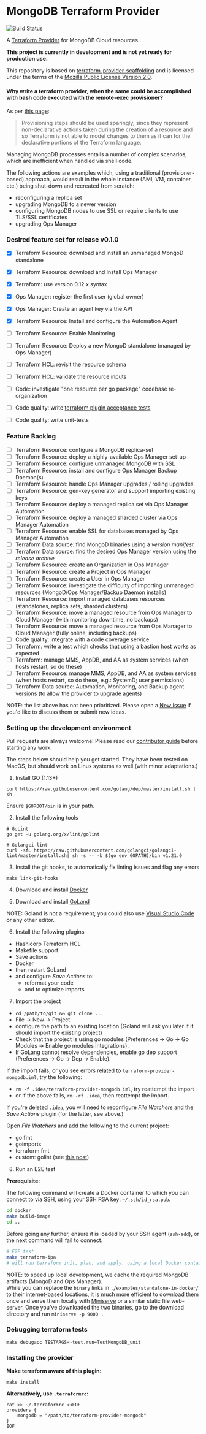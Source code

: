 MongoDB Terraform Provider
===================================

[![Build Status](https://cloud.drone.io/api/badges/mongodb-labs/terraform-provider-mongodb/status.svg)](https://cloud.drone.io/mongodb-labs/terraform-provider-mongodb)

A [Terraform Provider](https://www.terraform.io/docs/providers/index.html) for MongoDB Cloud resources.

**This project is currently in development and is not yet ready for production use.**

This repository is based on [terraform-provider-scaffolding](https://github.com/terraform-providers/terraform-provider-scaffolding) 
and is licensed under the terms of the [Mozilla Public License Version 2.0](https://www.mozilla.org/en-US/MPL/2.0/).


#### Why write a terraform provider, when the same could be accomplished with bash code executed with the remote-exec provisioner?

As per [this page](https://www.terraform.io/docs/configuration/resources.html#provisioner-and-connection-resource-provisioners): 
> Provisioning steps should be used sparingly, since they represent non-declarative actions taken during the creation of a resource and so Terraform is not able to model changes to them as it can for the declarative portions of the Terraform language.

Managing MongoDB processes entails a number of complex scenarios, which are inefficient when handled via shell code.

The following actions are examples which, using a traditional (provisioner-based) approach, would result in the whole instance (AMI, VM, container, etc.) being shut-down and recreated from scratch:
- reconfiguring a replica set
- upgrading MongoDB to a newer version
- configuring MongoDB nodes to use SSL or require clients to use TLS/SSL certificates
- upgrading Ops Manager


### Desired feature set for release v0.1.0

- [x] Terraform Resource: download and install an unmanaged MongoD standalone
- [x] Terraform Resource: download and Install Ops Manager
- [x] Terraform: use version 0.12.x syntax
- [x] Ops Manager: register the first user (global owner)
- [x] Ops Manager: Create an agent key via the API
- [x] Terraform Resource: Install and configure the Automation Agent
- [ ] Terraform Resource: Enable Monitoring
- [ ] Terraform Resource: Deploy a new MongoD standalone (managed by Ops Manager)
- [ ] Terraform HCL: revisit the resource schema
- [ ] Terraform HCL: validate the resource inputs
- [ ] Code: investigate "one resource per go package" codebase re-organization
- [ ] Code quality: write [terraform plugin acceptance tests](https://www.terraform.io/docs/extend/testing/index.html)
- [ ] Code quality: write unit-tests


### Feature Backlog

- [ ] Terraform Resource: configure a MongoDB replica-set
- [ ] Terraform Resource: deploy a highly-available Ops Manager set-up
- [ ] Terraform Resource: configure unmanaged MongoDB with SSL
- [ ] Terraform Resource: install and configure Ops Manager Backup Daemon(s)
- [ ] Terraform Resource: handle Ops Manager upgrades / rolling upgrades
- [ ] Terraform Resource: gen-key generator and support importing existing keys
- [ ] Terraform Resource: deploy a managed replica set via Ops Manager Automation
- [ ] Terraform Resource: deploy a managed sharded cluster via Ops Manager Automation
- [ ] Terraform Resource: enable SSL for databases managed by Ops Manager Automation
- [ ] Terraform Data source: find MongoD binaries using a _version manifest_
- [ ] Terraform Data source: find the desired Ops Manager version using the _release archive_ 
- [ ] Terraform Resource: create an Organization in Ops Manager
- [ ] Terraform Resource: create a Project in Ops Manager
- [ ] Terraform Resource: create a User in Ops Manager
- [ ] Terraform Resource: investigate the difficulty of importing unmanaged resources (MongoD/Ops Manager/Backup Daemon installs)
- [ ] Terraform Resource: import managed databases resources (standalones, replica sets, sharded clusters)
- [ ] Terraform Resource: move a managed resource from Ops Manager to Cloud Manager (with monitoring downtime, no backups)
- [ ] Terraform Resource: move a managed resource from Ops Manager to Cloud Manager (fully online, including backups)
- [ ] Code quality: integrate with a code coverage service
- [ ] Terraform: write a test which checks that using a bastion host works as expected
- [ ] Terraform: manage MMS, AppDB, and AA as system services (when hosts restart, so do these)
- [ ] Terraform Resource: manage MMS, AppDB, and AA as system services (when hosts restart, so do these, e.g.: SystemD; user permissions)
- [ ] Terraform Data source: Automation, Monitoring, and Backup agent versions (to allow the provider to upgrade agents)

NOTE: the list above has not been prioritized. Please open a [New Issue](https://github.com/mongodb-labs/terraform-provider-mongodb/issues/new)
if you'd like to discuss them or submit new ideas.


### Setting up the development environment

Pull requests are always welcome! Please read our [contributor guide](./CONTRIB.md) before starting any work.  

The steps below should help you get started.  They have been tested on MacOS, but should work on Linux systems as well (with minor adaptations.)

1. Install GO (1.13+)
```
curl https://raw.githubusercontent.com/golang/dep/master/install.sh | sh
```

Ensure `$GOROOT/bin` is in your path.

2. Install the following tools

```
# GoLint
go get -u golang.org/x/lint/golint

# Golangci-lint
curl -sfL https://raw.githubusercontent.com/golangci/golangci-lint/master/install.sh| sh -s -- -b $(go env GOPATH)/bin v1.21.0
```

3. Install the git hooks, to automatically fix linting issues and flag any errors 

`make link-git-hooks`

4. Download and install [Docker](https://hub.docker.com/editions/community/docker-ce-desktop-mac)

5. Download and install [GoLand](https://www.jetbrains.com/go/nextversion/)

NOTE: Goland is not a requirement; you could also use [Visual Studio Code](https://code.visualstudio.com/) or any other editor.

6. Install the following plugins
- Hashicorp Terraform HCL
- Makefile support
- Save actions
- Docker
- then restart GoLand
- and configure _Save Actions_ to:
  - reformat your code 
  - and to optimize imports

7. Import the project

- `cd /path/to/git && git clone ...`
- File -> New -> Project
- configure the path to an existing location (Goland will ask you later if it should import the existing project)
- Check that the project is using go modules (Preferences -> Go -> Go Modules -> Enable go modules integrations).
- If GoLang cannot resolve dependencies, enable go dep support (Preferences -> Go -> Dep -> Enable).

If the import fails, or you see errors related to `terraform-provider-mongodb.iml`, try the following:
- `rm -f .idea/terraform-provider-mongodb.iml`, try reattempt the import
- or if the above fails, `rm -rf .idea`, then reattempt the import.

If you're deleted `.idea`, you will need to reconfigure _File Watchers_ and the _Save Actions_ plugin (for the latter, see above.)

Open _File Watchers_ and add the following to the current project:
  - go fmt
  - goimports
  - terraform fmt
  - custom: golint (see [this post](https://github.com/vmware/dispatch/wiki/Configure-GoLand-with-golint))

8. Run an E2E test

**Prerequisite:**

The following command will create a Docker container to which you can connect to via SSH, using your SSH RSA key: `~/.ssh/id_rsa.pub`.

```bash
cd docker
make build-image
cd ..
```

Before going any further, ensure it is loaded by your SSH agent (`ssh-add`), or the next command will fail to connect. 

```bash
# E2E test
make terraform-ipa
# will run terraform init, plan, and apply, using a local Docker container
```

NOTE: to speed up local development, we cache the required MongoDB artifacts (MongoD and Ops Manager).  
While you can replace the `binary` links in `./examples/standalone-in-docker/` to their internet-based locations, 
it is much more efficient to download them once and serve them locally with [Miniserve](https://formulae.brew.sh/formula/miniserve)
or a similar static file web-server.  Once you've downloaded the two binaries, go to the download directory and run `miniserve -p 9000 .`


### Debugging terraform tests

```
make debugacc TESTARGS=-test.run=TestMongoDB_unit
```


### Installing the provider

**Make terraform aware of this plugin:**

```
make install
```

**Alternatively, use `.terraformrc`:**

```
cat >> ~/.terraformrc <<EOF
providers {
    mongodb = "/path/to/terraform-provider-mongodb"
}
EOF
```

